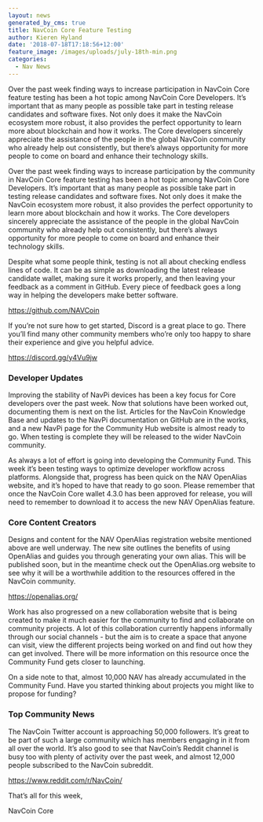 ```yaml
---
layout: news
generated_by_cms: true
title: NavCoin Core Feature Testing
author: Kieren Hyland
date: '2018-07-18T17:18:56+12:00'
feature_image: /images/uploads/july-18th-min.png
categories:
  - Nav News
---
```

Over the past week finding ways to increase participation in NavCoin Core feature testing has been a hot topic among NavCoin Core Developers. It’s important that as many people as possible take part in testing release candidates and software fixes. Not only does it make the NavCoin ecosystem more robust, it also provides the perfect opportunity to learn more about blockchain and how it works. The Core developers sincerely appreciate the assistance of the people in the global NavCoin community who already help out consistently, but there’s always opportunity for more people to come on board and enhance their technology skills.

Over the past week finding ways to increase participation by the community in NavCoin Core feature testing has been a hot topic among NavCoin Core Developers. It’s important that as many people as possible take part in testing release candidates and software fixes. Not only does it make the NavCoin ecosystem more robust, it also provides the perfect opportunity to learn more about blockchain and how it works. The Core developers sincerely appreciate the assistance of the people in the global NavCoin community who already help out consistently, but there’s always opportunity for more people to come on board and enhance their technology skills.

Despite what some people think, testing is not all about checking endless lines of code. It can be as simple as downloading the latest release candidate wallet, making sure it works properly, and then leaving your feedback as a comment in GitHub. Every piece of feedback goes a long way in helping the developers make better software.

<https://github.com/NAVCoin>

If you’re not sure how to get started, Discord is a great place to go. There you’ll find many other community members who’re only too happy to share their experience and give you helpful advice. 

<https://discord.gg/y4Vu9jw>

### Developer Updates

Improving the stability of NavPi devices has been a key focus for Core developers over the past week. Now that solutions have been worked out, documenting them is next on the list. Articles for the NavCoin Knowledge Base and updates to the NavPi documentation on GitHub are in the works, and a new NavPi page for the Community Hub website is almost ready to go. When testing is complete they will be released to the wider NavCoin community.  

As always a lot of effort is going into developing the Community Fund. This week it’s been testing ways to optimize developer workflow across platforms. Alongside that, progress has been quick on the NAV OpenAlias website, and it’s hoped to have that ready to go soon. Please remember that once the NavCoin Core wallet 4.3.0 has been approved for release, you will need to remember to download it to access the new NAV OpenAlias feature.

### Core Content Creators

Designs and content for the NAV OpenAlias registration website mentioned above are well underway. The new site outlines the benefits of using OpenAlias and guides you through generating your own alias. This will be published soon, but in the meantime check out the OpenAlias.org website to see why it will be a worthwhile addition to the resources offered in the NavCoin community.

<https://openalias.org/>

Work has also progressed on a new collaboration website that is being created to make it much easier for the community to find and collaborate on community projects. A lot of this collaboration currently happens informally through our social channels - but the aim is to create a space that anyone can visit, view the different projects being worked on and find out how they can get involved. There will be more information on this resource once the Community Fund gets closer to launching. 

On a side note to that, almost 10,000 NAV has already accumulated in the Community Fund. Have you started thinking about projects you might like to propose for funding?


### Top Community News
 
The NavCoin Twitter account is approaching 50,000 followers. It’s great to be part of such a large community which has members engaging in it from all over the world. It’s also good to see that NavCoin’s Reddit channel is busy too with plenty of activity over the past week, and almost 12,000 people subscribed to the NavCoin subreddit.

<https://www.reddit.com/r/NavCoin/>

That’s all for this week,

NavCoin Core
